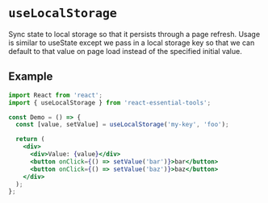 # `useLocalStorage`

Sync state to local storage so that it persists through a page refresh.
Usage is similar to useState except we pass in a local storage key so
that we can default to that value on page load instead of the specified initial value.

## Example

```jsx
import React from 'react';
import { useLocalStorage } from 'react-essential-tools';

const Demo = () => {
  const [value, setValue] = useLocalStorage('my-key', 'foo');

  return (
    <div>
      <div>Value: {value}</div>
      <button onClick={() => setValue('bar')}>bar</button>
      <button onClick={() => setValue('baz')}>baz</button>
    </div>
  );
};
```
